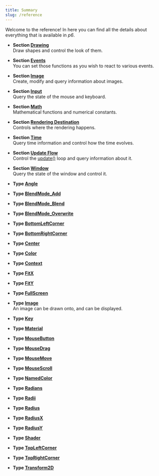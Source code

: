 ```yaml
---
title: Summary 
slug: /reference 
---
```


Welcome to the reference! In here you can find all the details about everything that is available in *p6*.

* **Section [Drawing](/reference/drawing)** <br/>Draw shapes and control the look of them. 
* **Section [Events](/reference/events)** <br/>You can set those functions as you wish to react to various events. 
* **Section [Image](/reference/image)** <br/>Create, modify and query information about images. 
* **Section [Input](/reference/input)** <br/>Query the state of the mouse and keyboard. 
* **Section [Math](/reference/math)** <br/>Mathematical functions and numerical constants. 
* **Section [Rendering Destination](/reference/rendering-destination)** <br/>Controls where the rendering happens. 
* **Section [Time](/reference/time)** <br/>Query time information and control how the time evolves. 
* **Section [Update Flow](/reference/update-flow)** <br/>Control the [update()](/reference/events#update) loop and query information about it. 
* **Section [Window](/reference/window)** <br/>Query the state of the window and control it. 


 
 
* **Type [Angle](/reference/Types/angle)** 
* **Type [BlendMode_Add](/reference/Types/blend_mode___add)** 
* **Type [BlendMode_Blend](/reference/Types/blend_mode___blend)** 
* **Type [BlendMode_Overwrite](/reference/Types/blend_mode___overwrite)** 
* **Type [BottomLeftCorner](/reference/Types/bottom_left_corner)** 
* **Type [BottomRightCorner](/reference/Types/bottom_right_corner)** 
* **Type [Center](/reference/Types/center)** 
* **Type [Color](/reference/Types/color)** 
* **Type [Context](/reference/Types/context)** 
* **Type [FitX](/reference/Types/fit_x)** 
* **Type [FitY](/reference/Types/fit_y)** 
* **Type [FullScreen](/reference/Types/full_screen)** 
* **Type [Image](/reference/Types/image)** <br/>An image can be drawn onto, and can be displayed. 
* **Type [Key](/reference/Types/key)** 
* **Type [Material](/reference/Types/material)** 
* **Type [MouseButton](/reference/Types/mouse_button)** 
* **Type [MouseDrag](/reference/Types/mouse_drag)** 
* **Type [MouseMove](/reference/Types/mouse_move)** 
* **Type [MouseScroll](/reference/Types/mouse_scroll)** 
* **Type [NamedColor](/reference/Namespaces/namespacep6_1_1_named_color)** 
* **Type [Radians](/reference/Types/radians)** 
* **Type [Radii](/reference/Types/radii)** 
* **Type [Radius](/reference/Types/radius)** 
* **Type [RadiusX](/reference/Types/radius_x)** 
* **Type [RadiusY](/reference/Types/radius_y)** 
* **Type [Shader](/reference/Types/shader)** 
* **Type [TopLeftCorner](/reference/Types/top_left_corner)** 
* **Type [TopRightCorner](/reference/Types/top_right_corner)** 
* **Type [Transform2D](/reference/Types/transform2_d)** 

